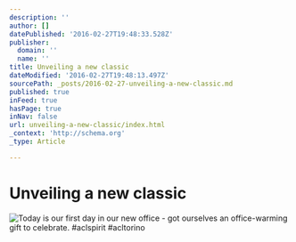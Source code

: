 ```yaml
---
description: ''
author: []
datePublished: '2016-02-27T19:48:33.528Z'
publisher:
  domain: ''
  name: ''
title: Unveiling a new classic
dateModified: '2016-02-27T19:48:13.497Z'
sourcePath: _posts/2016-02-27-unveiling-a-new-classic.md
published: true
inFeed: true
hasPage: true
inNav: false
url: unveiling-a-new-classic/index.html
_context: 'http://schema.org'
_type: Article

---
```

# Unveiling a new classic
![Today is our first day in our new office - got ourselves an office-warming gift to celebrate&period; &num;aclspirit &num;acltorino](https://pbs.twimg.com/media/Cb1-ICcWIAIFFzL.jpg:large)